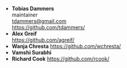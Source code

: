 - **Tobias Dammers**  
  maintainer  
  tdammers@gmail.com  
  https://github.com/tdammers/
- **Alex Greif**  
  https://github.com/agreif/
- **Wanja Chresta**
  https://github.com/wchresta/
- **Vamshi Surabhi**
- **Richard Cook**
  https://github.com/rcook/

